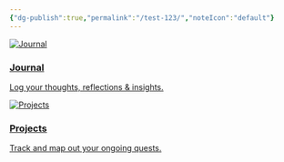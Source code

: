```yaml
---
{"dg-publish":true,"permalink":"/test-123/","noteIcon":"default"}
---
```


<div class="flashcard-grid grid-2">
  <div class="flashcard">
    <a href="BMS">
      <div class="flashcard-image">
        <img src="/IMG/BRS.png" alt="Journal">
      </div>
      <div class="flashcard-content">
        <h3>Journal</h3>
        <p>Log your thoughts, reflections & insights.</p>
      </div>
    </a>
  </div>

  <div class="flashcard">
    <a href="Projects">
      <div class="flashcard-image">
        <img src="/img/projects.png" alt="Projects">
      </div>
      <div class="flashcard-content">
        <h3>Projects</h3>
        <p>Track and map out your ongoing quests.</p>
      </div>
    </a>
  </div>
</div>
